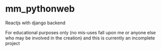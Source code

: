 # mm_pythonweb
Reactjs with django backend

For educational purposes only (no mis-uses fall upon me or anyone else who may be involved in the creation) and this is currently an incomplete project

